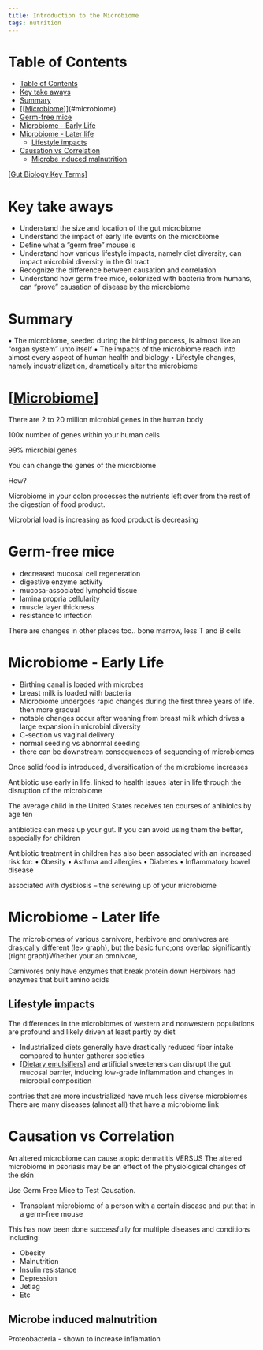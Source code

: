 ```yaml
---
title: Introduction to the Microbiome
tags: nutrition
---
```



# Table of Contents

- [Table of Contents](#table-of-contents)
- [Key take aways](#key-take-aways)
- [Summary](#summary)
- [[[Microbiome]]](#microbiome)
- [Germ-free mice](#germ-free-mice)
- [Microbiome - Early Life](#microbiome---early-life)
- [Microbiome - Later life](#microbiome---later-life)
  - [Lifestyle impacts](#lifestyle-impacts)
- [Causation vs Correlation](#causation-vs-correlation)
  - [Microbe induced malnutrition](#microbe-induced-malnutrition)

[[Gut Biology Key Terms]]


<a id="orgdfddf77"></a>

# Key take aways

- Understand the size and location of the gut microbiome
- Understand the impact of early life events on the microbiome
- Define what a &ldquo;germ free&rdquo; mouse is
- Understand how various lifestyle impacts, namely diet diversity, can impact microbial diversity in the GI tract
- Recognize the difference between causation and correlation
- Understand how germ free mice, colonized with bacteria from humans, can &ldquo;prove&rdquo; causation of disease by the microbiome


<a id="orgd02b317"></a>

# Summary

• The microbiome, seeded during the birthing process, is almost like an “organ system” unto itself
• The impacts of the microbiome reach into almost every aspect of human health and biology
• Lifestyle changes, namely industrialization, dramatically alter the microbiome


<a id="orgea0fb82"></a>

# [[Microbiome]]

There are 2 to 20 million microbial genes in the human body

100x number of genes within your human cells

99% microbial genes

You can change the genes of the microbiome

How?

Microbiome in your colon processes the nutrients left over from the rest of the digestion of food product.

Microbrial load is increasing as food product is decreasing


<a id="orgd31fe69"></a>

# Germ-free mice

-   decreased mucosal cell regeneration
-   digestive enzyme activity
-   mucosa-associated lymphoid tissue
-   lamina propria cellularity
-   muscle layer thickness
-   resistance to infection

There are changes in other places too.. bone marrow, less T and B cells


<a id="org90c25a4"></a>

# Microbiome - Early Life

-   Birthing canal is loaded with microbes
-   breast milk is loaded with bacteria
-   Microbiome undergoes rapid changes during the first three years of life. then more gradual
-   notable changes occur after weaning from breast milk which drives a large expansion in microbial diversity
-   C-section vs vaginal delivery
-   normal seeding vs abnormal seeding
-   there can be downstream consequences of sequencing of microbiomes

Once solid food is introduced, diversification of the microbiome increases

Antibiotic use early in life. linked to health issues later in life through the disruption of the microbiome

The average child in the United States receives ten courses of anIbioIcs by age ten

antibiotics can mess up your gut. If you can avoid using them the better, especially for children

Antibiotic treatment in children has also been associated with an increased risk for:
• Obesity
• Asthma and allergies
• Diabetes
• Inflammatory bowel disease

associated with dysbiosis &#x2013; the screwing up of your microbiome


<a id="orgbf419ea"></a>

# Microbiome - Later life

The microbiomes of various carnivore, herbivore and omnivores are dras;cally different (le> graph), but the basic func;ons overlap significantly (right graph)Whether your an omnivore,

Carnivores only have enzymes that break protein down
Herbivors had enzymes that built amino acids


<a id="org7e61f97"></a>

## Lifestyle impacts

The differences in the microbiomes of western and nonwestern populations are profound and likely driven at least partly by diet
- Industrialized diets generally have drastically reduced fiber intake compared to hunter gatherer societies
- [[Dietary emulsifiers]] and artificial sweeteners can disrupt the gut mucosal barrier, inducing low-grade inflammation and changes in microbial composition

contries that are more industrialized have much less diverse microbiomes
There are many diseases (almost all) that have a microbiome link


<a id="orgf0a412f"></a>

# Causation vs Correlation

An altered microbiome can cause atopic dermatitis
VERSUS
The altered microbiome in psoriasis may be an effect of the physiological changes of the skin

Use Germ Free Mice to Test Causation.

-   Transplant microbiome of a person with a certain disease and put that in a germ-free mouse

This has now been done successfully for multiple diseases and conditions including:
- Obesity
- Malnutrition
- Insulin resistance 
- Depression
- Jetlag
- Etc


<a id="org2e72aa1"></a>

## Microbe induced malnutrition

Proteobacteria - shown to increase inflamation



[//begin]: # "Autogenerated link references for markdown compatibility"
[Gut Biology Key Terms]: gut-biology-key-terms "Gut Biology Key Terms"
[Microbiome]: microbiome "Microbiome"
[Dietary emulsifiers]: dietary-emulsifiers "Dietary Emulsifiers"
[//end]: # "Autogenerated link references"